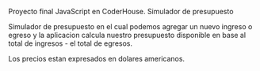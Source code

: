 Proyecto final JavaScript en CoderHouse.
Simulador de presupuesto

Simulador de presupuesto en el cual podemos agregar un nuevo ingreso o egreso y la aplicacion calcula nuestro presupuesto disponible en base al total de ingresos - el total de egresos.

Los precios estan expresados en dolares americanos.
